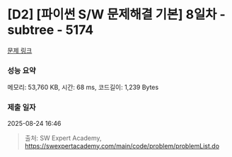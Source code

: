 # [D2] [파이썬 S/W 문제해결 기본] 8일차 - subtree - 5174 

[문제 링크](https://swexpertacademy.com/main/code/problem/problemDetail.do?contestProbId=AWTay1Z64cQDFAVT) 

### 성능 요약

메모리: 53,760 KB, 시간: 68 ms, 코드길이: 1,239 Bytes

### 제출 일자

2025-08-24 16:46



> 출처: SW Expert Academy, https://swexpertacademy.com/main/code/problem/problemList.do